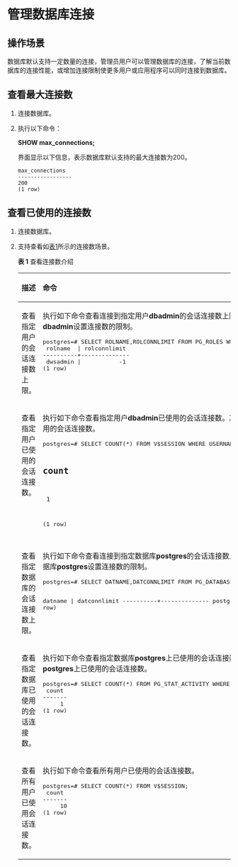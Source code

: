 # 管理数据库连接<a name="dws_01_0039"></a>

## 操作场景<a name="section17619740162122"></a>

数据库默认支持一定数量的连接，管理员用户可以管理数据库的连接，了解当前数据库的连接性能，或增加连接限制使更多用户或应用程序可以同时连接到数据库。

## 查看最大连接数<a name="section63237288162656"></a>

1.  连接数据库。
2.  执行以下命令：

    **SHOW max\_connections;**

    界面显示以下信息，表示数据库默认支持的最大连接数为200。

    ```
    max_connections
    ----------------- 
    200
    (1 row)
    ```


## 查看已使用的连接数<a name="section51149057162719"></a>

1.  连接数据库。
2.  支持查看如[表1](#tecae727d5c1d47f897891d48c13a5589)所示的连接数场景。

    **表 1**  查看连接数介绍

    <a name="tecae727d5c1d47f897891d48c13a5589"></a>
    <table><thead align="left"><tr id="r179959cf45364cf58c799bda03c7bb64"><th class="cellrowborder" valign="top" width="31.41%" id="mcps1.2.3.1.1"><p id="ae171f1cd533b4726b49baf1132425434"><a name="ae171f1cd533b4726b49baf1132425434"></a><a name="ae171f1cd533b4726b49baf1132425434"></a><strong id="b3780005091637"><a name="b3780005091637"></a><a name="b3780005091637"></a>描述</strong></p>
    </th>
    <th class="cellrowborder" valign="top" width="68.58999999999999%" id="mcps1.2.3.1.2"><p id="a28ea6d3b74bd402e9d3dcfeeb2e0746f"><a name="a28ea6d3b74bd402e9d3dcfeeb2e0746f"></a><a name="a28ea6d3b74bd402e9d3dcfeeb2e0746f"></a><strong id="b4190517591637"><a name="b4190517591637"></a><a name="b4190517591637"></a>命令</strong></p>
    </th>
    </tr>
    </thead>
    <tbody><tr id="rf78f73de6ad54b2a8e09f2d3382d3dbd"><td class="cellrowborder" valign="top" width="31.41%" headers="mcps1.2.3.1.1 "><p id="afb7e4b301e2843e7a08a5ff536ddbeed"><a name="afb7e4b301e2843e7a08a5ff536ddbeed"></a><a name="afb7e4b301e2843e7a08a5ff536ddbeed"></a>查看指定用户的会话连接数上限。</p>
    </td>
    <td class="cellrowborder" valign="top" width="68.58999999999999%" headers="mcps1.2.3.1.2 "><p id="ab8dd33c527184267906ad039a6609f45"><a name="ab8dd33c527184267906ad039a6609f45"></a><a name="ab8dd33c527184267906ad039a6609f45"></a>执行如下命令查看连接到指定用户<strong id="b9443757163724"><a name="b9443757163724"></a><a name="b9443757163724"></a>dbadmin</strong>的会话连接数上限。其中<span class="parmvalue" id="parmvalue5854107163811"><a name="parmvalue5854107163811"></a><a name="parmvalue5854107163811"></a>“-1”</span>表示没有对用户<strong id="b35847861163728"><a name="b35847861163728"></a><a name="b35847861163728"></a>dbadmin</strong>设置连接数的限制。</p>
    <pre class="screen" id="screen5384699191838"><a name="screen5384699191838"></a><a name="screen5384699191838"></a>postgres=# SELECT ROLNAME,ROLCONNLIMIT FROM PG_ROLES WHERE ROLNAME='dbadmin';
     rolname  | rolconnlimit
    ----------+--------------
     dwsadmin |           -1
    (1 row)</pre>
    </td>
    </tr>
    <tr id="rb9364ee1488746ba915d61980913738b"><td class="cellrowborder" valign="top" width="31.41%" headers="mcps1.2.3.1.1 "><p id="a84b65df54eb7428fb4beefcf68b01d51"><a name="a84b65df54eb7428fb4beefcf68b01d51"></a><a name="a84b65df54eb7428fb4beefcf68b01d51"></a>查看指定用户已使用的会话连接数。</p>
    </td>
    <td class="cellrowborder" valign="top" width="68.58999999999999%" headers="mcps1.2.3.1.2 "><p id="a7bbf9e48551c4e42bc4e3d96f03ef5f9"><a name="a7bbf9e48551c4e42bc4e3d96f03ef5f9"></a><a name="a7bbf9e48551c4e42bc4e3d96f03ef5f9"></a>执行如下命令查看指定用户<strong id="b34525999163859"><a name="b34525999163859"></a><a name="b34525999163859"></a>dbadmin</strong>已使用的会话连接数。其中，<span class="parmvalue" id="parmvalue6572030216394"><a name="parmvalue6572030216394"></a><a name="parmvalue6572030216394"></a>“1”</span>表示<strong id="b3268088416391"><a name="b3268088416391"></a><a name="b3268088416391"></a>dbadmin</strong>已使用的会话连接数。</p>
    <pre class="screen" id="screen32646809135149"><a name="screen32646809135149"></a><a name="screen32646809135149"></a>postgres=# SELECT COUNT(*) FROM V$SESSION WHERE USERNAME='dbadmin';
    
     count
    -------
         1
    (1 row)</pre>
    </td>
    </tr>
    <tr id="r889ca3da3fd94fac8d7084502eb05337"><td class="cellrowborder" valign="top" width="31.41%" headers="mcps1.2.3.1.1 "><p id="a299da3745d0b40e48789114e0fa70011"><a name="a299da3745d0b40e48789114e0fa70011"></a><a name="a299da3745d0b40e48789114e0fa70011"></a>查看指定数据库的会话连接数上限。</p>
    </td>
    <td class="cellrowborder" valign="top" width="68.58999999999999%" headers="mcps1.2.3.1.2 "><p id="ac7ab9e1f26c84b959f03594e27683d08"><a name="ac7ab9e1f26c84b959f03594e27683d08"></a><a name="ac7ab9e1f26c84b959f03594e27683d08"></a>执行如下命令查看连接到指定数据库<strong id="b3869038016399"><a name="b3869038016399"></a><a name="b3869038016399"></a>postgres</strong>的会话连接数上限。其中<span class="parmvalue" id="parmvalue363767339189"><a name="parmvalue363767339189"></a><a name="parmvalue363767339189"></a>“-1”</span>表示没有对数据库<strong id="b15776964163913"><a name="b15776964163913"></a><a name="b15776964163913"></a>postgres</strong>设置连接数的限制。</p>
    <pre class="screen" id="s116628f616314f27a5a02cd806cf7e23"><a name="s116628f616314f27a5a02cd806cf7e23"></a><a name="s116628f616314f27a5a02cd806cf7e23"></a>postgres=# SELECT DATNAME,DATCONNLIMIT FROM PG_DATABASE WHERE DATNAME='postgres';
    
     datname  | datconnlimit
    ----------+--------------
     postgres |           -1
    (1 row)</pre>
    </td>
    </tr>
    <tr id="r1d23eb9755ed45379a778f04d1a7ceea"><td class="cellrowborder" valign="top" width="31.41%" headers="mcps1.2.3.1.1 "><p id="af67879da387345dc9470f0d5872e160c"><a name="af67879da387345dc9470f0d5872e160c"></a><a name="af67879da387345dc9470f0d5872e160c"></a>查看指定数据库已使用的会话连接数。</p>
    </td>
    <td class="cellrowborder" valign="top" width="68.58999999999999%" headers="mcps1.2.3.1.2 "><p id="adc65e02e0fde4ae2ae7bda282f3eb6a4"><a name="adc65e02e0fde4ae2ae7bda282f3eb6a4"></a><a name="adc65e02e0fde4ae2ae7bda282f3eb6a4"></a>执行如下命令查看指定数据库<strong id="b14074335163929"><a name="b14074335163929"></a><a name="b14074335163929"></a>postgres</strong>上已使用的会话连接数。其中，<span class="parmvalue" id="parmvalue1630331291813"><a name="parmvalue1630331291813"></a><a name="parmvalue1630331291813"></a>“1”</span>表示数据库<strong id="b44396523163930"><a name="b44396523163930"></a><a name="b44396523163930"></a>postgres</strong>上已使用的会话连接数。</p>
    <pre class="screen" id="screen502887401659"><a name="screen502887401659"></a><a name="screen502887401659"></a>postgres=# SELECT COUNT(*) FROM PG_STAT_ACTIVITY WHERE DATNAME='postgres';
     count 
    -------
         1
    (1 row)</pre>
    </td>
    </tr>
    <tr id="rc9f924a62f4e4ea8b06e58653f1f3a90"><td class="cellrowborder" valign="top" width="31.41%" headers="mcps1.2.3.1.1 "><p id="aa5d31760ef1d4425bd3e68793c11148c"><a name="aa5d31760ef1d4425bd3e68793c11148c"></a><a name="aa5d31760ef1d4425bd3e68793c11148c"></a>查看所有用户已使用会话连接数。</p>
    </td>
    <td class="cellrowborder" valign="top" width="68.58999999999999%" headers="mcps1.2.3.1.2 "><p id="a1df256201d644b6cbaa4a5984fd7b554"><a name="a1df256201d644b6cbaa4a5984fd7b554"></a><a name="a1df256201d644b6cbaa4a5984fd7b554"></a>执行如下命令查看所有用户已使用的会话连接数。</p>
    <pre class="screen" id="sf5d5e911ba2f485bba92984f0375526a"><a name="sf5d5e911ba2f485bba92984f0375526a"></a><a name="sf5d5e911ba2f485bba92984f0375526a"></a>postgres=# SELECT COUNT(*) FROM V$SESSION;
     count
    -------
         10
    (1 row)</pre>
    </td>
    </tr>
    </tbody>
    </table>



